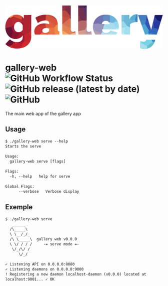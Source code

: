 ![](doc/logo.png)

# gallery-web ![GitHub Workflow Status](https://img.shields.io/github/workflow/status/michaelcoll/gallery-web/build) ![GitHub release (latest by date)](https://img.shields.io/github/v/release/michaelcoll/gallery-web) ![GitHub](https://img.shields.io/github/license/michaelcoll/gallery-web)
The main web app of the gallery app

## Usage
```
$ ./gallery-web serve --help
Starts the serve

Usage:
  gallery-web serve [flags]

Flags:
  -h, --help   help for serve

Global Flags:
      --verbose   Verbose display
```

## Exemple
```
$ ./gallery-web serve       
   ______
  /\_____\
  \ \__/_/_
  /\ \_____\  gallery web v0.0.0
  \ \/ / / /     -= serve mode =-
   \/_/\/ /
      \/_/

✓ Listening API on 0.0.0.0:8080
✓ Listening daemons on 0.0.0.0:9000
! Registering a new daemon localhost-daemon (v0.0.0) located at localhost:9001... ✓ OK
```
